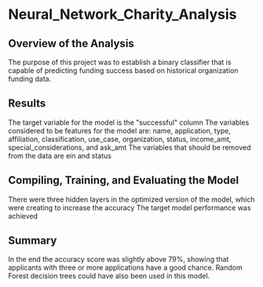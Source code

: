 # Neural_Network_Charity_Analysis

## Overview of the Analysis
The purpose of this project was to establish a binary classifier that is capable of predicting funding success based on historical organization funding data.

## Results

The target variable for the model is the "successful" column
The variables considered to be features for the model are: name, application, type, affiliation, classification, use_case, organization, status, income_amt, special_considerations, and ask_amt
The variables that should be removed from the data are ein and status

## Compiling, Training, and Evaluating the Model
There were three hidden layers in the optimized version of the model, which were creating to increase the accuracy
The target model performance was achieved

## Summary
In the end the accuracy score was slightly above 79%, showing that applicants with three or more applications have a good chance. Random Forest decision trees could have also been used in this model. 
